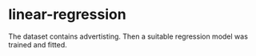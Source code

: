 # linear-regression
The dataset contains advertisting.
Then a suitable regression model was trained and fitted.
